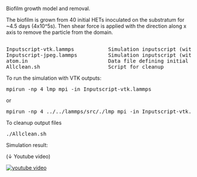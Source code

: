 Biofilm growth model and removal. 

The biofilm is grown from 40 initial HETs inoculated on the substratum for ~4.5 days (4x10^5s).
Then shear force is applied with the direction along x axis to remove the particle from the domain.

<pre>       
Inputscript-vtk.lammps           Simulation inputscript (with VTK outputs) 
Inputscript-jpeg.lammps          Simulation inputscript (with jpeg outputs) 
atom.in                          Data file defining initial microbes, species, nutrients, their kinetic parameters, etc
Allclean.sh                      Script for cleanup
</pre>

To run the simulation with VTK outputs:
<pre>
mpirun -np 4 lmp_mpi -in Inputscript-vtk.lammps
</pre>
or 
<pre>
mpirun -np 4 ../../lammps/src/./lmp_mpi -in Inputscript-vtk.lammps
</pre>

To cleanup output files
<pre>
./Allclean.sh
</pre>


Simulation result:

(↓ Youtube video)

[![youtube video](http://i3.ytimg.com/vi/DLCRtAS9xvA/maxresdefault.jpg)](https://www.youtube.com/watch?v=DLCRtAS9xvA)
